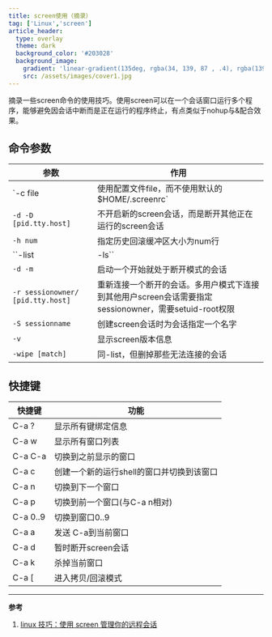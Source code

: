 ```yaml
---
title: screen使用（摘录）
tag: ['Linux','screen']
article_header:
  type: overlay
  theme: dark
  background_color: '#203028'
  background_image:
    gradient: 'linear-gradient(135deg, rgba(34, 139, 87 , .4), rgba(139, 34, 139, .4))'
    src: /assets/images/cover1.jpg
---
```


摘录一些screen命令的使用技巧。使用screen可以在一个会话窗口运行多个程序，能够避免因会话中断而是正在运行的程序终止，有点类似于nohup与&配合效果。 

<!--more-->

## 命令参数
| 参数                              | 作用                                                         |
| --------------------------------- | ------------------------------------------------------------ |
| `-c file                         | 使用配置文件file，而不使用默认的$HOME/.screenrc`              |
| `-d -D [pid.tty.host]`|不开启新的screen会话，而是断开其他正在运行的screen会话|
| `-h num`                          | 指定历史回滚缓冲区大小为num行                                |
| ``-list|-ls``                     | 列出现有screen会话，格式为pid.tty.host                       |
| `-d -m`                           | 启动一个开始就处于断开模式的会话                             |
| `-r sessionowner/ [pid.tty.host]` | 重新连接一个断开的会话。多用户模式下连接到其他用户screen会话需要指定sessionowner，需要setuid-root权限 |
| `-S sessionname`                    | 创建screen会话时为会话指定一个名字                           |
| `-v`                                | 显示screen版本信息                                           |
| `-wipe [match]`                     | 同-list，但删掉那些无法连接的会话                            |

## 快捷键
| 快捷键   | 功能                                      |
| -------- | ----------------------------------------- |
| C-a ?    | 显示所有键绑定信息                        |
| C-a w    | 显示所有窗口列表                          |
| C-a C-a  | 切换到之前显示的窗口                      |
| C-a c    | 创建一个新的运行shell的窗口并切换到该窗口 |
| C-a n    | 切换到下一个窗口                          |
| C-a p    | 切换到前一个窗口(与C-a n相对)             |
| C-a 0..9 | 切换到窗口0..9                            |
| C-a a    | 发送 C-a到当前窗口                        |
| C-a d    | 暂时断开screen会话                        |
| C-a k    | 杀掉当前窗口                              |
| C-a [    | 进入拷贝/回滚模式                         |

---

**参考**
1. [linux 技巧：使用 screen 管理你的远程会话](https://www.ibm.com/developerworks/cn/linux/l-cn-screen/index.html)
